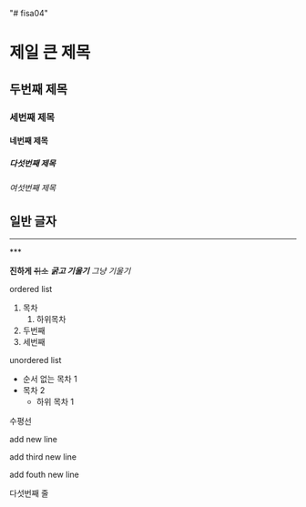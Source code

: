 "# fisa04" 
# 제일 큰 제목
## 두번째 제목
### 세번째 제목
#### 네번째 제목
##### 다섯번째 제목
###### 여섯번째 제목
일반 글자
--- 
<hr>
***

**진하게** 
~~취소~~
***굵고 기울기***
*그냥 기울기*

ordered list

1. 목차
    1. 하위목차
2. 두번째
3. 세번째


unordered list
- 순서 없는 목차 1
- 목차 2
    - 하위 목차 1

수평선 




add new line

add third new line

add fouth new line

다섯번째 줄
